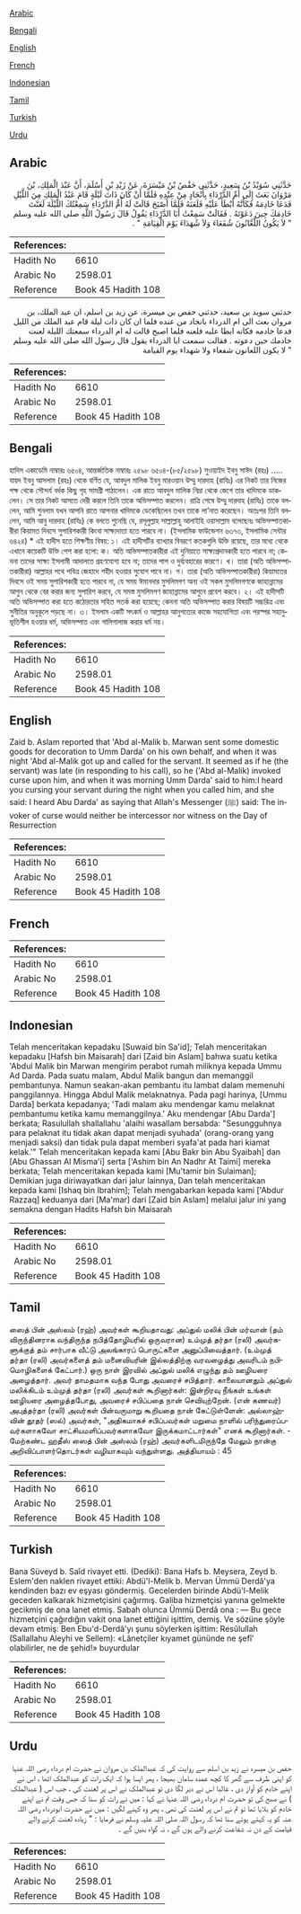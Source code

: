 [Arabic](#arabic)

[Bengali](#bengali)

[English](#english)

[French](#french)

[Indonesian](#indonesian)

[Tamil](#tamil)

[Turkish](#turkish)

[Urdu](#urdu)

## Arabic


<div dir="rtl" lang="ar" style={{fontSize:'larger',backgroundColor:'#f8f9fa',padding:20}}>
حَدَّثَنِي سُوَيْدُ بْنُ سَعِيدٍ، حَدَّثَنِي حَفْصُ بْنُ مَيْسَرَةَ، عَنْ زَيْدِ بْنِ أَسْلَمَ، أَنَّ عَبْدَ الْمَلِكِ، بْنَ مَرْوَانَ بَعَثَ إِلَى أُمِّ الدَّرْدَاءِ بِأَنْجَادٍ مِنْ عِنْدِهِ فَلَمَّا أَنْ كَانَ ذَاتَ لَيْلَةٍ قَامَ عَبْدُ الْمَلِكِ مِنَ اللَّيْلِ فَدَعَا خَادِمَهُ فَكَأَنَّهُ أَبْطَأَ عَلَيْهِ فَلَعَنَهُ فَلَمَّا أَصْبَحَ قَالَتْ لَهُ أُمُّ الدَّرْدَاءِ سَمِعْتُكَ اللَّيْلَةَ لَعَنْتَ خَادِمَكَ حِينَ دَعَوْتَهُ ‏.‏ فَقَالَتْ سَمِعْتُ أَبَا الدَّرْدَاءِ يَقُولُ قَالَ رَسُولُ اللَّهِ صلى الله عليه وسلم ‏ "‏ لاَ يَكُونُ اللَّعَّانُونَ شُفَعَاءَ وَلاَ شُهَدَاءَ يَوْمَ الْقِيَامَةِ ‏"‏ ‏.‏
</div>
<div style={{backgroundColor:'#f8f9fa',padding:20, marginBottom: 10}}><table> <thead> <tr> <th>References:</th> <th></th> </tr> </thead> <tbody><tr><td>Hadith No</td><td>6610</td></tr><tr><td>Arabic No</td><td>2598.01</td></tr><tr><td>Reference</td><td>Book 45 Hadith 108</td></tr></tbody></table></div>


<div dir="rtl" lang="ar" style={{fontSize:'larger',backgroundColor:'#f8f9fa',padding:20}}>
حدثني سويد بن سعيد، حدثني حفص بن ميسرة، عن زيد بن اسلم، ان عبد الملك، بن مروان بعث الى ام الدرداء بانجاد من عنده فلما ان كان ذات ليلة قام عبد الملك من الليل فدعا خادمه فكانه ابطا عليه فلعنه فلما اصبح قالت له ام الدرداء سمعتك الليلة لعنت خادمك حين دعوته . فقالت سمعت ابا الدرداء يقول قال رسول الله صلى الله عليه وسلم " لا يكون اللعانون شفعاء ولا شهداء يوم القيامة
</div>
<div style={{backgroundColor:'#f8f9fa',padding:20, marginBottom: 10}}><table> <thead> <tr> <th>References:</th> <th></th> </tr> </thead> <tbody><tr><td>Hadith No</td><td>6610</td></tr><tr><td>Arabic No</td><td>2598.01</td></tr><tr><td>Reference</td><td>Book 45 Hadith 108</td></tr></tbody></table></div>

## Bengali


<div dir="ltr" lang="bn" style={{fontSize:'larger',backgroundColor:'#f8f9fa',padding:20}}>
হাদিস একাডেমি নাম্বারঃ ৬৫০৪, আন্তর্জাতিক নাম্বারঃ ২৫৯৮ ৬৫০৪-(৮৫/২৫৯৮) সুওয়াইদ ইবনু সাঈদ (রহঃ) ..... যায়দ ইবনু আসলাম (রহঃ) থেকে বর্ণিত যে, আবদুল মালিক ইবনু মারওয়ান উম্মু দারদাহ (রাযিঃ) এর নিকট তার নিজের পক্ষ থেকে সৌন্দর্য বর্ধক কিছু গৃহ সামগ্ৰী পাঠালেন। এক রাতে আবদুল মালিক নিদ্রা থেকে জেগে তার খাদিমকে ডাকলেন। সে তার নিকট আসতে দেরী করলে তিনি তাকে অভিসম্পাত করলেন। রাত্রি শেষে উম্মু দারদাহ (রাযিঃ) তাকে বললেন, আমি শুনলাম যখন আপনি রাতে আপনার খাদিমকে ডেকেছিলেন তখন তাকে লা’নাত করেছেন। অতঃপর তিনি বললেন, আমি আবু দারদাহ (রাযিঃ) কে বলতে শুনেছি যে, রসূলুল্লাহ সাল্লাল্লাহু আলাইহি ওয়াসাল্লাম বলেছেনঃ অভিসম্পাতকারীরা কিয়ামত দিবসে সুপারিশকারী কিংবা সাক্ষ্যদাতা হতে পারবে না। (ইসলামিক ফাউন্ডেশন ৬৩৭৩, ইসলামিক সেন্টার ৬৪২৪) * এই হাদীস হতে শিক্ষণীয় বিষয়: ১। এই হাদীসটির ব্যাখ্যার বিবরণে কতকগুলি উক্তি রয়েছে, তার মধ্যে থেকে এখানে কয়েকটি উক্তি পেশ করা হলো: ক। অতি অভিসম্পাতকারীরা এই দুনিয়াতে সাক্ষ্যপ্রদানকারী হতে পারবে না; কেননা তাদের সাক্ষ্য ইসলামী আদালতে গ্রহণযোগ্য হবে না; তাদের পাপ ও দুর্ব্যবহারের কারণে। খ। তারা (অতি অভিসম্পাতকারীরা) আল্লাহর পথে পবিত্র জেহাদে শহীদ হওয়ার সুযোগ পাবে না। গ। তারা (অতি অভিসম্পাতকারীরা) কিয়ামতের দিবসে ওই সময় সুপারিশকারী হতে পারবে না, যে সময় ঈমানদার মুসলিমগণ অন্য ওই সকল মুসলিমগণকে জাহান্নামের আগুন থেকে বের করার জন্য সুপারিশ করবে, যে সমস্ত মুসলিমগণ জাহান্নামের আগুনে প্রবেশ করবে। ২। এই হাদীসটি অতি অভিসম্পাত করা হতে কঠোরতার সহিত সতর্ক করা হয়েছে; কেননা অতি অভিসম্পাত করার বিষয়টি সচ্চরিত্র এবং সুনীতির অনুকূলে পড়ছে না। ৩। ইসলাম একটি সৎকর্ম ও আল্লাহর আনুগত্যের কাজে সহযোগিতা এবং পরস্পর সহানুভূতিশীল হওয়ার ধর্ম, অভিসম্পাত এবং গালিগালাজ করার ধর্ম নয়।
</div>
<div style={{backgroundColor:'#f8f9fa',padding:20, marginBottom: 10}}><table> <thead> <tr> <th>References:</th> <th></th> </tr> </thead> <tbody><tr><td>Hadith No</td><td>6610</td></tr><tr><td>Arabic No</td><td>2598.01</td></tr><tr><td>Reference</td><td>Book 45 Hadith 108</td></tr></tbody></table></div>

## English


<div dir="ltr" lang="en" style={{fontSize:'larger',backgroundColor:'#f8f9fa',padding:20}}>
Zaid b. Aslam reported that 'Abd al-Malik b. Marwan sent some domestic goods for decoration to Umm Darda' on his own behalf, and when it was night 'Abd al-Malik got up and called for the servant. It seemed as if he (the servant) was late (in responding to his call), so he ('Abd al-Malik) invoked curse upon him, and when it was morning Umm Darda' said to him:I heard you cursing your servant during the night when you called him, and she said: I heard Abu Darda' as saying that Allah's Messenger (ﷺ) said: The invoker of curse would neither be intercessor nor witness on the Day of Resurrection
</div>
<div style={{backgroundColor:'#f8f9fa',padding:20, marginBottom: 10}}><table> <thead> <tr> <th>References:</th> <th></th> </tr> </thead> <tbody><tr><td>Hadith No</td><td>6610</td></tr><tr><td>Arabic No</td><td>2598.01</td></tr><tr><td>Reference</td><td>Book 45 Hadith 108</td></tr></tbody></table></div>

## French


<div dir="ltr" lang="fr" style={{fontSize:'larger',backgroundColor:'#f8f9fa',padding:20}}>

</div>
<div style={{backgroundColor:'#f8f9fa',padding:20, marginBottom: 10}}><table> <thead> <tr> <th>References:</th> <th></th> </tr> </thead> <tbody><tr><td>Hadith No</td><td>6610</td></tr><tr><td>Arabic No</td><td>2598.01</td></tr><tr><td>Reference</td><td>Book 45 Hadith 108</td></tr></tbody></table></div>

## Indonesian


<div dir="ltr" lang="id" style={{fontSize:'larger',backgroundColor:'#f8f9fa',padding:20}}>
Telah menceritakan kepadaku [Suwaid bin Sa'id]; Telah menceritakan kepadaku [Hafsh bin Maisarah] dari [Zaid bin Aslam] bahwa suatu ketika 'Abdul Malik bin Marwan mengirim perabot rumah miliknya kepada Ummu Ad Darda. Pada suatu malam, Abdul Malik bangun dan memanggil pembantunya. Namun seakan-akan pembantu itu lambat dalam memenuhi panggilannya. Hingga Abdul Malik melaknatnya. Pada pagi harinya, [Ummu Darda] berkata kepadanya; 'Tadi malam aku mendengar kamu melaknat pembantumu ketika kamu memanggilnya.' Aku mendengar [Abu Darda'] berkata; Rasulullah shallallahu 'alaihi wasallam bersabda: "Sesungguhnya para pelaknat itu tidak akan dapat menjadi syuhada' (orang-orang yang menjadi saksi) dan tidak pula dapat memberi syafa'at pada hari kiamat kelak.'" Telah menceritakan kepada kami [Abu Bakr bin Abu Syaibah] dan [Abu Ghassan Al Misma'i] serta ['Ashim bin An Nadhr At Taimi] mereka berkata; Telah menceritakan kepada kami [Mu'tamir bin Sulaiman]; Demikian juga diriwayatkan dari jalur lainnya, Dan telah menceritakan kepada kami [Ishaq bin Ibrahim]; Telah mengabarkan kepada kami ['Abdur Razzaq] keduanya dari [Ma'mar] dari [Zaid bin Aslam] melalui jalur ini yang semakna dengan Hadits Hafsh bin Maisarah
</div>
<div style={{backgroundColor:'#f8f9fa',padding:20, marginBottom: 10}}><table> <thead> <tr> <th>References:</th> <th></th> </tr> </thead> <tbody><tr><td>Hadith No</td><td>6610</td></tr><tr><td>Arabic No</td><td>2598.01</td></tr><tr><td>Reference</td><td>Book 45 Hadith 108</td></tr></tbody></table></div>

## Tamil


<div dir="ltr" lang="ta" style={{fontSize:'larger',backgroundColor:'#f8f9fa',padding:20}}>
ஸைத் பின் அஸ்லம் (ரஹ்) அவர்கள் கூறியதாவது: அப்துல் மலிக் பின் மர்வான் (தம் விருந்தினராக வந்திருந்த நபித்தோழியரில் ஒருவரான) உம்முத் தர்தா (ரலி) அவர்களுக்குத் தம் சார்பாக வீட்டு அலங்காரப் பொருட்களை அனுப்பிவைத்தார். (உம்முத் தர்தா (ரலி) அவர்களைத் தம் மனைவியரின் இல்லத்திற்கு வரவழைத்து அவரிடம் நபிமொழிகளைக் கேட்பார்.) ஒரு நாள் இரவில் அப்துல் மலிக் எழுந்து தம் ஊழியரை அழைத்தார். அவர் தாமதமாக வந்த போது அவரைச் சபித்தார். காலையானதும் அப்துல் மலிக்கிடம் உம்முத் தர்தா (ரலி) அவர்கள் கூறினார்கள்: இன்றிரவு நீங்கள் உங்கள் ஊழியரை அழைத்தபோது, அவரைச் சபிப்பதை நான் செவியுற்றேன். (என் கணவர்) அபுத்தர்தா (ரலி) அவர்கள் பின்வருமாறு கூறியதை நான் கேட்டுள்ளேன்: அல்லாஹ்வின் தூதர் (ஸல்) அவர்கள், "அதிகமாகச் சபிப்பவர்கள் மறுமை நாளில் பரிந்துரைப்பவர்களாகவோ சாட்சியமளிப்பவர்களாகவோ இருக்கமாட்டார்கள்" எனக் கூறினார்கள். - மேற்கண்ட ஹதீஸ் ஸைத் பின் அஸ்லம் (ரஹ்) அவர்களிடமிருந்தே மேலும் நான்கு அறிவிப்பாளர்தொடர்கள் வழியாகவும் வந்துள்ளது. அத்தியாயம் : 45
</div>
<div style={{backgroundColor:'#f8f9fa',padding:20, marginBottom: 10}}><table> <thead> <tr> <th>References:</th> <th></th> </tr> </thead> <tbody><tr><td>Hadith No</td><td>6610</td></tr><tr><td>Arabic No</td><td>2598.01</td></tr><tr><td>Reference</td><td>Book 45 Hadith 108</td></tr></tbody></table></div>

## Turkish


<div dir="ltr" lang="tr" style={{fontSize:'larger',backgroundColor:'#f8f9fa',padding:20}}>
Bana Süveyd b. Saîd rivayet etti. (Dediki): Bana Hafs b. Meysera, Zeyd b. Eslem'den naklen rivayet ettiki: Abdü'l-Melik b. Mervan Ümmü Derdâ'ya kendinden bazı ev eşyası göndermiş. Gecelerden birinde Abdü'l-Melik geceden kalkarak hizmetçisini çağırmış. Galiba hizmetçisi yanına gelmekte gecikmiş de ona lanet etmiş. Sabah olunca Ümmü Derdâ ona : — Bu gece hizmetçini çağırdığın vakit ona lanet ettiğini işittim, demiş. Ve sözüne şöyle devam etmiş: Ben Ebu'd-Derdâ'yı şunu söylerken işittim: Resûlullah (Sallallahu Aleyhi ve Sellem): «Lânetçiler kıyamet gününde ne şefî' olabilirler, ne de şehid!» buyurdular
</div>
<div style={{backgroundColor:'#f8f9fa',padding:20, marginBottom: 10}}><table> <thead> <tr> <th>References:</th> <th></th> </tr> </thead> <tbody><tr><td>Hadith No</td><td>6610</td></tr><tr><td>Arabic No</td><td>2598.01</td></tr><tr><td>Reference</td><td>Book 45 Hadith 108</td></tr></tbody></table></div>

## Urdu


<div dir="rtl" lang="ur" style={{fontSize:'larger',backgroundColor:'#f8f9fa',padding:20}}>
حفص بن میسرہ نے زید بن اسلم سے روایت کی کہ عبدالملک بن مروان نے حضرت ام درداء رضی اللہ عنہا کو اپنی طرف سے گھر کا کچھ عمدہ سامان بھیجا ، پھر ایسا ہوا کہ ایک رات کو عبدالملک اٹھا ، اس نے اپنے خادم کو آواز دی ، غالبا اس نے دیر لگا دی تو عبدالملک نے اس پر لعنت کی ، جب اس ( عبدالملک ) نے صبح کی تو حضرت ام درداء رضی اللہ عنہا نے کہا : میں نے رات کو سنا کہ جس وقت تم نے اپنے خادم کو بلایا تھا تو تم نے اس پر لعنت کی تھی ، پھر وہ کہنے لگیں : میں نے حضرت ابودرداء رضی اللہ عنہ کو یہ کہتے ہوئے سنا تھا کہ رسول اللہ صلی اللہ علیہ وسلم نے فرمایا : " زیادہ لعنت کرنے والے قیامت کے دن نہ شفاعت کرنے والے ہوں گے ، نہ گواہ بنیں گے ۔
</div>
<div style={{backgroundColor:'#f8f9fa',padding:20, marginBottom: 10}}><table> <thead> <tr> <th>References:</th> <th></th> </tr> </thead> <tbody><tr><td>Hadith No</td><td>6610</td></tr><tr><td>Arabic No</td><td>2598.01</td></tr><tr><td>Reference</td><td>Book 45 Hadith 108</td></tr></tbody></table></div>
